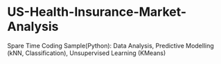 # US-Health-Insurance-Market-Analysis
Spare Time Coding Sample(Python):  Data Analysis, Predictive Modelling (kNN, Classification), Unsupervised Learning (KMeans)
